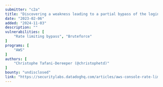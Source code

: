 ```yaml
---
submitter: "c2a"
title: "Discovering a weakness leading to a partial bypass of the login rate limiting in the AWS Console"
date: "2023-02-06"
added: "2024-11-03"
description: ""
vulnerabilities: [
    "Rate limiting bypass", "Bruteforce"
]
programs: [
    "AWS"
]
authors: [
    "Christophe Tafani-Dereeper (@christophetd)"
]
bounty: "undisclosed"
link: "https://securitylabs.datadoghq.com/articles/aws-console-rate-limit-bypass/"
---
```




